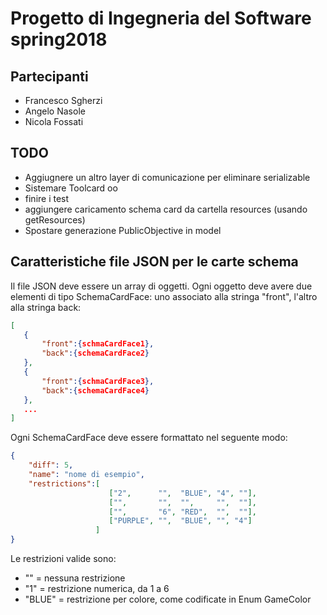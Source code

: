 # Progetto di Ingegneria del Software spring2018

## Partecipanti 
* Francesco Sgherzi 
* Angelo Nasole
* Nicola Fossati

## TODO
* Aggiugnere un altro layer di comunicazione per eliminare serializable
* Sistemare Toolcard oo
* finire i test
* aggiungere caricamento schema card da cartella resources (usando getResources)
* Spostare generazione PublicObjective in model


## Caratteristiche file JSON per le carte schema
Il file JSON deve essere un array di oggetti. Ogni oggetto deve avere due elementi di tipo SchemaCardFace: uno associato
 alla stringa "front", l'altro alla stringa back:
 ``` json
 [
    {
        "front":{schmaCardFace1},
        "back":{schemaCardFace2}
    },
    {
        "front":{schmaCardFace3},
        "back":{schemaCardFace4}
    },
    ...
 ]
 ``` 
 
 Ogni SchemaCardFace deve essere formattato nel seguente modo:
  ``` json
  {
      "diff": 5,
      "name": "nome di esempio",
      "restrictions":[
                        ["2",      "",  "BLUE", "4", ""],
                        ["",       "",  "",     "",  ""],
                        ["",       "6", "RED",  "",  ""],
                        ["PURPLE", "",  "BLUE", "", "4"]
                     ]
  }
  ```
  
  Le restrizioni valide sono:
  * "" = nessuna restrizione
  * "1" = restrizione numerica, da 1 a 6
  * "BLUE" = restrizione per colore, come codificate in Enum GameColor